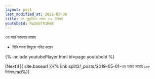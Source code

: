 ```yaml
---
layout: post
last_modified_at: 2021-03-30
title: ওম দুষ্কুটেইনে নামায ১০৮ টাইমস
youtubeId: Ra2ebfR1HmE
---
```

 
 
 ওম সার্ভ ভাবনায় নামায  
 
 -  যিনি সমস্ত কিছুকে পবিত্র করেন 
 
  
 
  
 
 
 
 
 
 


{% include youtubePlayer.html id=page.youtubeId %}
 
[Next]({{ site.baseurl }}{% link  split2/_posts/2019-05-01-ওম অজয় নামায ১০৮ টাইমস.md%})
 
